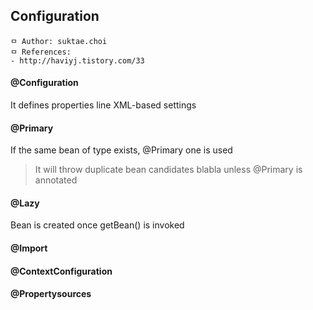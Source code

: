 ## Configuration

```
ㅁ Author: suktae.choi
ㅁ References:
- http://haviyj.tistory.com/33
```

#### @Configuration
It defines properties line XML-based settings

#### @Primary
If the same bean of type exists, @Primary one is used
> It will throw duplicate bean candidates blabla unless @Primary is annotated

#### @Lazy
Bean is created once getBean() is invoked

#### @Import

#### @ContextConfiguration

#### @Propertysources

